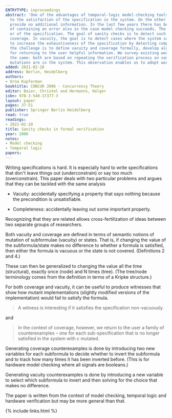 ```yaml
---
ENTRYTYPE: inproceedings
abstract: 'One of the advantages of temporal-logic model-checking tools is their ability to accompany a negative answer to the correctness query by a counterexample
  to the satisfaction of the specification in the system. On the other hand, when the answer to the correctness query is positive, most model-checking tools
  provide no additional information. In the last few years there has been growing awareness to the importance of suspecting the system or the specification
  of containing an error also in the case model checking succeeds. The main justification of such suspects are possible errors in the modeling of the system
  or of the specification. The goal of sanity checks is to detect such errors by further automatic reasoning. Two leading sanity checks are vacuity and
  coverage. In vacuity, the goal is to detect cases where the system satisfies the specification in some unintended trivial way. In coverage, the goal is
  to increase the exhaustiveness of the specification by detecting components of the system that do not play a role in verification process. For both checks,
  the challenge is to define vacuity and coverage formally, develop algorithms for detecting vacuous satisfaction and low coverage, and suggest methods
  for returning to the user helpful information. We survey existing work on vacuity and coverage and argue that, in many aspects, the two checks are essentially
  the same: both are based on repeating the verification process on some mutant input. In vacuity, mutations are in the specifications, whereas in coverage,
  mutations are in the system. This observation enables us to adopt work done in the context of vacuity to coverage, and vise versa.'
added: 2021-02-20
address: Berlin, Heidelberg
authors:
- Orna Kupferman
booktitle: CONCUR 2006 - Concurrency Theory
editor: Baier, Christel and Hermanns, Holger
isbn: 978-3-540-37377-3
layout: paper
pages: 37-51
publisher: Springer Berlin Heidelberg
read: true
readings:
- 2021-02-20
title: Sanity checks in formal verification
year: 2006
notes:
- Model checking
- Temporal logic
papers:
---
```


Writing specifications is hard. It is especially hard to write
specifications that don't leave things out (underconstrain)
or say too much (overconstrain).
This paper deals with two particular problems and argues that
they can be tackled with the same analysis

- Vacuity: accidentally specifying a property that says nothing
  because the precondition is unsatisfiable.

- Completeness: accidentally leaving out some important property.

Recognizing that they are related allows cross-fertilization
of ideas between two separate groups of researchers.

Both vacuity and coverage are defined in terms of semantic notions of
mutation of subformulae (vacuity) or states. That is,
if changing the value of the subformula/state makes no difference
to whether a formula is satisfied, then either the formula is
vacuous or the state is not covered. (Definitions 2 and 4.)

These can then be generalized to changing the value all the time (structural),
exactly once (node) and N times (tree). (The tree/node terminology comes from
the definition in terms of a Kripke structure.)

For both coverage and vacuity, it can be useful to produce witnesses that show
how mutant implementations (slightly modified versions of the implementation)
would fail to satisfy the formula.

> A witness is interesting if it satisfies the specification non-vacuously.

and

> In the context of coverage, however, we return to the user a family of
> counterexamples – one for each sub-specification that is no longer
> satisfied in the system with c mutated.

Generating coverage counterexamples is done by introducing two new variables for
each subformula to decide whether to invert the subformula and to track how
many times it has been inverted before.  (This is for hardware model checking
where all signals are booleans.)

Generating vacuity counterexamples is done by introducing a new variable to select
which subformula to invert and then solving for the choice that makes no difference.

The paper is written from the context of model checking, temporal logic and
hardware verification but may be more general than that.


{% include links.html %}
